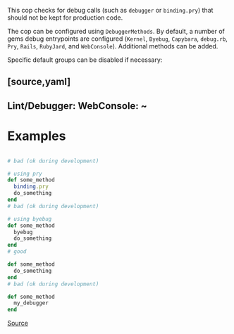 
This cop checks for debug calls (such as `debugger` or `binding.pry`) that should
not be kept for production code.

The cop can be configured using `DebuggerMethods`. By default, a number of gems
debug entrypoints are configured (`Kernel`, `Byebug`, `Capybara`, `debug.rb`,
`Pry`, `Rails`, `RubyJard`, and `WebConsole`). Additional methods can be added.

Specific default groups can be disabled if necessary:

[source,yaml]
----
Lint/Debugger:
  WebConsole: ~
----

# Examples

```ruby

# bad (ok during development)

# using pry
def some_method
  binding.pry
  do_something
end
# bad (ok during development)

# using byebug
def some_method
  byebug
  do_something
end
# good

def some_method
  do_something
end
# bad (ok during development)

def some_method
  my_debugger
end
```

[Source](http://www.rubydoc.info/gems/rubocop/RuboCop/Cop/Lint/Debugger)